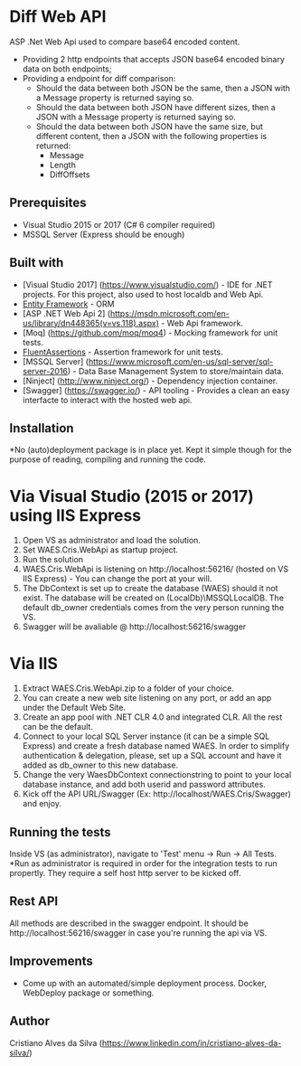# Diff Web API

ASP .Net Web Api used to compare base64 encoded content.

- Providing 2 http endpoints that accepts JSON base64 encoded binary data on both endpoints;
- Providing a endpoint for diff comparison:
  - Should the data between both JSON be the same, then a JSON with a Message property is returned saying so.
  - Should the data between both JSON have different sizes, then a JSON with a Message property is returned saying so.
  - Should the data between both JSON have the same size, but different content, then a JSON with the following properties is returned:
    - Message
	- Length
	- DiffOffsets

## Prerequisites

* Visual Studio 2015 or 2017 (C# 6 compiler required)
* MSSQL Server (Express should be enough)
  
## Built with

* [Visual Studio 2017] (https://www.visualstudio.com/) - IDE for .NET projects. For this project, also used to host localdb and Web Api.
* [Entity Framework](https://docs.microsoft.com/en-us/ef/) - ORM
* [ASP .NET Web Api 2] (https://msdn.microsoft.com/en-us/library/dn448365(v=vs.118).aspx) - Web Api framework.
* [Moq] (https://github.com/moq/moq4) - Mocking framework for unit tests.
* [FluentAssertions](http://fluentassertions.com/) - Assertion framework for unit tests.
* [MSSQL Server] (https://www.microsoft.com/en-us/sql-server/sql-server-2016) - Data Base Management System to store/maintain data.
* [Ninject] (http://www.ninject.org/) - Dependency injection container.
* [Swagger] (https://swagger.io/) - API tooling - Provides a clean an easy interfacte to interact with the hosted web api.

## Installation

*No (auto)deployment package is in place yet. Kept it simple though for the purpose of reading, compiling and running the code.

# Via Visual Studio (2015 or 2017) using IIS Express
1) Open VS as administrator and load the solution.
2) Set WAES.Cris.WebApi as startup project.
3) Run the solution
4) WAES.Cris.WebApi is listening on http://localhost:56216/ (hosted on VS IIS Express) - You can change the port at your will.
5) The DbContext is set up to create the database (WAES) should it not exist. The database will be created on (LocalDb)\MSSQLLocalDB.
The default db_owner credentials comes from the very person running the VS.
6) Swagger will be avaliable @ http://localhost:56216/swagger

# Via IIS
1) Extract WAES.Cris.WebApi.zip to a folder of your choice.
2) You can create a new web site listening on any port, or add an app under the Default Web Site.
3) Create an app pool with .NET CLR 4.0 and integrated CLR. All the rest can be the default.
4) Connect to your local SQL Server instance (it can be a simple SQL Express) and create a fresh database named WAES. In order to simplify authentication & delegation, please, set up a SQL account and have it added as db_owner to this new database.
5) Change the very WaesDbContext connectionstring to point to your local database instance, and add both userid and password attributes.
6) Kick off the API URL/Swagger (Ex: http://localhost/WAES.Cris/Swagger) and enjoy.

## Running the tests
Inside VS (as administrator), navigate to 'Test' menu -> Run -> All Tests.
*Run as administrator is required in order for the integration tests to run propertly. They require a self host http server to be kicked off.

## Rest API

All methods are described in the swagger endpoint. It should be http://localhost:56216/swagger in case you're running the api via VS.

## Improvements

- Come up with an automated/simple deployment process. Docker, WebDeploy package or something.

## Author

Cristiano Alves da Silva (https://www.linkedin.com/in/cristiano-alves-da-silva/)

